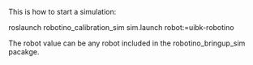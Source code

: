This is how to start a simulation:

roslaunch robotino_calibration_sim sim.launch robot:=uibk-robotino

The robot value can be any robot included in the robotino_bringup_sim pacakge.
